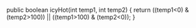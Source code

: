public boolean icyHot(int temp1, int temp2) {
 return ((temp1<0) & (temp2>100)) || ((temp1>100) & (temp2<0));
}
